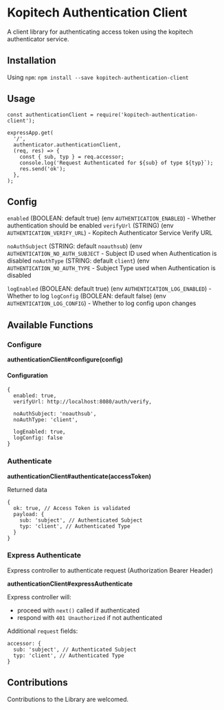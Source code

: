 # Kopitech Authentication Client
A client library for authenticating access token using the kopitech authenticator service.

## Installation
Using `npm`:
```npm install --save kopitech-authentication-client```

## Usage
```
const authenticationClient = require('kopitech-authentication-client');

expressApp.get(
  '/',
  authenticator.authenticationClient,
  (req, res) => {
    const { sub, typ } = req.accessor;
    console.log('Request Authenticated for ${sub} of type ${typ}`);
    res.send('ok');
  },
);
```

## Config
`enabled` (BOOLEAN: default true) (env `AUTHENTICATION_ENABLED`) - Whether authentication should be enabled
`verifyUrl` (STRING) (env `AUTHENTICATION_VERIFY_URL`) - Kopitech Authenticator Service Verify URL

`noAuthSubject` (STRING: default `noauthsub`) (env `AUTHENTICATION_NO_AUTH_SUBJECT` - Subject ID used when Authentication is disabled
`noAuthType` (STRING: default `client`) (env `AUTHENTICATION_NO_AUTH_TYPE` - Subject Type used when Authentication is disabled

`logEnabled` (BOOLEAN: default true) (env `AUTHENTICATION_LOG_ENABLED`) - Whether to log
`logConfig` (BOOLEAN: default false) (env `AUTHENTICATION_LOG_CONFIG`) - Whether to log config upon changes

## Available Functions
### Configure
**authenticationClient#configure(config)**

#### Configuration
```
{
  enabled: true,
  verifyUrl: http://localhost:8080/auth/verify,

  noAuthSubject: 'noauthsub',
  noAuthType: 'client',

  logEnabled: true,
  logConfig: false
}
```

### Authenticate
**authenticationClient#authenticate(accessToken)**

Returned data

```
{
  ok: true, // Access Token is validated
  payload: {
    sub: 'subject', // Authenticated Subject
    typ: 'client', // Authenticated Type
  }
}
```

### Express Authenticate
Express controller to authenticate request (Authorization Bearer Header)

**authenticationClient#expressAuthenticate**

Express controller will:

- proceed with `next()` called if authenticated
- respond with `401 Unauthorized` if not authenticated

Additional `request` fields:

```
accessor: {
  sub: 'subject', // Authenticated Subject
  typ: 'client', // Authenticated Type
}
```

## Contributions
Contributions to the Library are welcomed.
